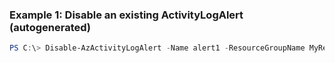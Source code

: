### Example 1: Disable an existing ActivityLogAlert (autogenerated)
```powershell
PS C:\> Disable-AzActivityLogAlert -Name alert1 -ResourceGroupName MyResourceGroup
```


